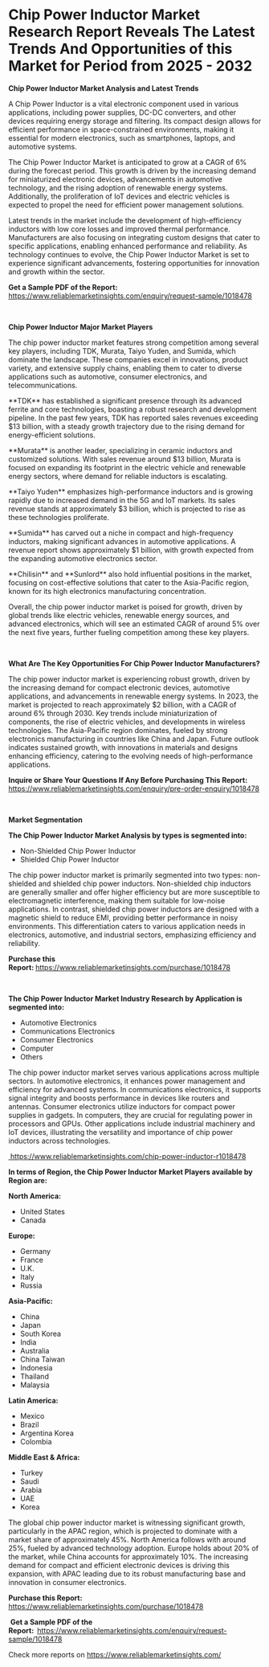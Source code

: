<p><h1>Chip Power Inductor Market Research Report Reveals The Latest Trends And Opportunities of this Market for Period from 2025 - 2032</h1></p><p><strong>Chip Power Inductor Market Analysis and Latest Trends</strong></p>
<p><p>A Chip Power Inductor is a vital electronic component used in various applications, including power supplies, DC-DC converters, and other devices requiring energy storage and filtering. Its compact design allows for efficient performance in space-constrained environments, making it essential for modern electronics, such as smartphones, laptops, and automotive systems. </p><p>The Chip Power Inductor Market is anticipated to grow at a CAGR of 6% during the forecast period. This growth is driven by the increasing demand for miniaturized electronic devices, advancements in automotive technology, and the rising adoption of renewable energy systems. Additionally, the proliferation of IoT devices and electric vehicles is expected to propel the need for efficient power management solutions. </p><p>Latest trends in the market include the development of high-efficiency inductors with low core losses and improved thermal performance. Manufacturers are also focusing on integrating custom designs that cater to specific applications, enabling enhanced performance and reliability. As technology continues to evolve, the Chip Power Inductor Market is set to experience significant advancements, fostering opportunities for innovation and growth within the sector.</p></p>
<p><strong>Get a Sample PDF of the Report:&nbsp;</strong> <a href="https://www.reliablemarketinsights.com/enquiry/request-sample/1018478?utm_campaign=3523&utm_medium=2&utm_source=Github&utm_content=ia&utm_term=06042025&utm_id=chip-power-inductor">https://www.reliablemarketinsights.com/enquiry/request-sample/1018478</a></p>
<p>&nbsp;</p>
<p><strong>Chip Power Inductor Major Market Players</strong></p>
<p><p>The chip power inductor market features strong competition among several key players, including TDK, Murata, Taiyo Yuden, and Sumida, which dominate the landscape. These companies excel in innovations, product variety, and extensive supply chains, enabling them to cater to diverse applications such as automotive, consumer electronics, and telecommunications.</p><p>**TDK** has established a significant presence through its advanced ferrite and core technologies, boasting a robust research and development pipeline. In the past few years, TDK has reported sales revenues exceeding $13 billion, with a steady growth trajectory due to the rising demand for energy-efficient solutions.</p><p>**Murata** is another leader, specializing in ceramic inductors and customized solutions. With sales revenue around $13 billion, Murata is focused on expanding its footprint in the electric vehicle and renewable energy sectors, where demand for reliable inductors is escalating.</p><p>**Taiyo Yuden** emphasizes high-performance inductors and is growing rapidly due to increased demand in the 5G and IoT markets. Its sales revenue stands at approximately $3 billion, which is projected to rise as these technologies proliferate.</p><p>**Sumida** has carved out a niche in compact and high-frequency inductors, making significant advances in automotive applications. A revenue report shows approximately $1 billion, with growth expected from the expanding automotive electronics sector.</p><p>**Chilisin** and **Sunlord** also hold influential positions in the market, focusing on cost-effective solutions that cater to the Asia-Pacific region, known for its high electronics manufacturing concentration.</p><p>Overall, the chip power inductor market is poised for growth, driven by global trends like electric vehicles, renewable energy sources, and advanced electronics, which will see an estimated CAGR of around 5% over the next five years, further fueling competition among these key players.</p></p>
<p>&nbsp;</p>
<p><strong>What Are The Key Opportunities For Chip Power Inductor Manufacturers?</strong></p>
<p><p>The chip power inductor market is experiencing robust growth, driven by the increasing demand for compact electronic devices, automotive applications, and advancements in renewable energy systems. In 2023, the market is projected to reach approximately $2 billion, with a CAGR of around 6% through 2030. Key trends include miniaturization of components, the rise of electric vehicles, and developments in wireless technologies. The Asia-Pacific region dominates, fueled by strong electronics manufacturing in countries like China and Japan. Future outlook indicates sustained growth, with innovations in materials and designs enhancing efficiency, catering to the evolving needs of high-performance applications.</p></p>
<p><strong>Inquire or Share Your Questions If Any Before Purchasing This Report:</strong> <a href="https://www.reliablemarketinsights.com/enquiry/pre-order-enquiry/1018478?utm_campaign=3523&utm_medium=2&utm_source=Github&utm_content=ia&utm_term=06042025&utm_id=chip-power-inductor">https://www.reliablemarketinsights.com/enquiry/pre-order-enquiry/1018478</a></p>
<p>&nbsp;</p>
<p><strong>Market Segmentation</strong></p>
<p><strong>The Chip Power Inductor Market Analysis by types is segmented into:</strong></p>
<p><ul><li>Non-Shielded Chip Power Inductor</li><li>Shielded Chip Power Inductor</li></ul></p>
<p><p>The chip power inductor market is primarily segmented into two types: non-shielded and shielded chip power inductors. Non-shielded chip inductors are generally smaller and offer higher efficiency but are more susceptible to electromagnetic interference, making them suitable for low-noise applications. In contrast, shielded chip power inductors are designed with a magnetic shield to reduce EMI, providing better performance in noisy environments. This differentiation caters to various application needs in electronics, automotive, and industrial sectors, emphasizing efficiency and reliability.</p></p>
<p><strong>Purchase this Report:&nbsp;</strong><a href="https://www.reliablemarketinsights.com/purchase/1018478?utm_campaign=3523&utm_medium=2&utm_source=Github&utm_content=ia&utm_term=06042025&utm_id=chip-power-inductor">https://www.reliablemarketinsights.com/purchase/1018478</a></p>
<p>&nbsp;</p>
<p><strong>The Chip Power Inductor Market Industry Research by Application is segmented into:</strong></p>
<p><ul><li>Automotive Electronics</li><li>Communications Electronics</li><li>Consumer Electronics</li><li>Computer</li><li>Others</li></ul></p>
<p><p>The chip power inductor market serves various applications across multiple sectors. In automotive electronics, it enhances power management and efficiency for advanced systems. In communications electronics, it supports signal integrity and boosts performance in devices like routers and antennas. Consumer electronics utilize inductors for compact power supplies in gadgets. In computers, they are crucial for regulating power in processors and GPUs. Other applications include industrial machinery and IoT devices, illustrating the versatility and importance of chip power inductors across technologies.</p></p>
<p><a href="https://www.reliablemarketinsights.com/chip-power-inductor-r1018478?utm_campaign=3523&utm_medium=2&utm_source=Github&utm_content=ia&utm_term=06042025&utm_id=chip-power-inductor">&nbsp;https://www.reliablemarketinsights.com/chip-power-inductor-r1018478</a></p>
<p><strong>In terms of Region, the Chip Power Inductor Market Players available by Region are:</strong></p>
<p>
    <p> <strong> North America: </strong>
        <ul>
            <li>United States</li>
            <li>Canada</li>
        </ul>
        </p> 
    <p> <strong> Europe: </strong>
        <ul>
            <li>Germany</li>
            <li>France</li>
            <li>U.K.</li>
            <li>Italy</li>
            <li>Russia</li>
        </ul>
        </p> 
    <p> <strong> Asia-Pacific: </strong>
        <ul>
            <li>China</li>
            <li>Japan</li>
            <li>South Korea</li>
            <li>India</li>
            <li>Australia</li>
            <li>China Taiwan</li>
            <li>Indonesia</li>
            <li>Thailand</li>
            <li>Malaysia</li>
        </ul>
        </p> 
    <p> <strong> Latin America: </strong>
        <ul>
            <li>Mexico</li>
            <li>Brazil</li>
            <li>Argentina Korea</li>
            <li>Colombia</li>
        </ul>
        </p> 
    <p> <strong> Middle East & Africa: </strong>
        <ul>
            <li>Turkey</li>
            <li>Saudi</li>
            <li>Arabia</li>
            <li>UAE</li>
            <li>Korea</li>
        </ul>
    </p>
    </p>
<p><p>The global chip power inductor market is witnessing significant growth, particularly in the APAC region, which is projected to dominate with a market share of approximately 45%. North America follows with around 25%, fueled by advanced technology adoption. Europe holds about 20% of the market, while China accounts for approximately 10%. The increasing demand for compact and efficient electronic devices is driving this expansion, with APAC leading due to its robust manufacturing base and innovation in consumer electronics.</p></p>
<p><strong>Purchase this Report: </strong><a href="https://www.reliablemarketinsights.com/purchase/1018478?utm_campaign=3523&utm_medium=2&utm_source=Github&utm_content=ia&utm_term=06042025&utm_id=chip-power-inductor">https://www.reliablemarketinsights.com/purchase/1018478</a></p>
<p>&nbsp;<strong>Get a Sample PDF of the Report:&nbsp;&nbsp;</strong><a href="https://www.reliablemarketinsights.com/enquiry/request-sample/1018478?utm_campaign=3523&utm_medium=2&utm_source=Github&utm_content=ia&utm_term=06042025&utm_id=chip-power-inductor">https://www.reliablemarketinsights.com/enquiry/request-sample/1018478</a></p>
<p><strong></strong></p>
<p>Check more reports on <a href="https://www.reliablemarketinsights.com/?utm_campaign=3523&utm_medium=2&utm_source=Github&utm_content=ia&utm_term=06042025&utm_id=chip-power-inductor">https://www.reliablemarketinsights.com/</a></p>